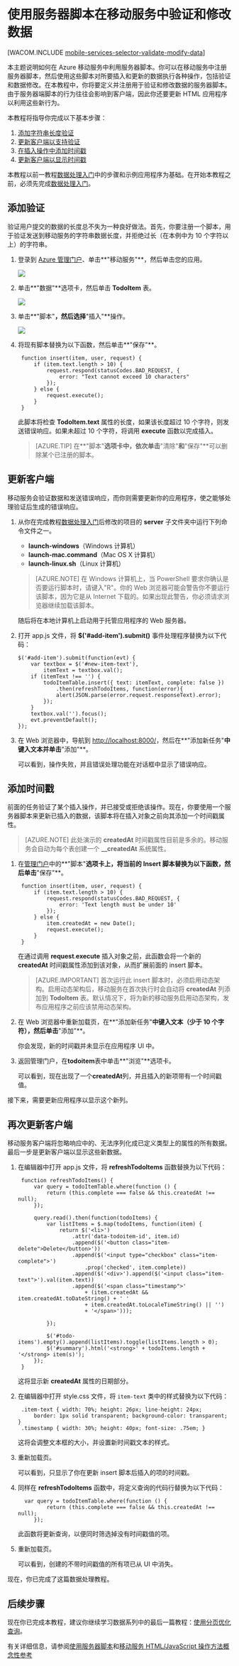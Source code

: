 <properties linkid="develop-mobile-tutorials-validate-modify-and-augment-data-html" urlDisplayName="验证数据 - HTML5" pageTitle="用于验证和修改数据的用户服务器脚本 (HTML 5) | 移动开发人员中心" metaKeywords="" description="了解如何使用服务器脚本验证和修改从 HTML 应用程序发送的数据。" metaCanonical="" services="" documentationCenter="Mobile" title="Validate and modify data in Mobile Services by using server scripts" authors="glenga" solutions="" manager="" editor="" />
<tags ms.service=""
    ms.date=""
    wacn.date="04/11/2015"
    />



# 使用服务器脚本在移动服务中验证和修改数据 

[WACOM.INCLUDE [mobile-services-selector-validate-modify-data](../includes/mobile-services-selector-validate-modify-data.md)]

本主题说明如何在 Azure 移动服务中利用服务器脚本。你可以在移动服务中注册服务器脚本，然后使用这些脚本对所要插入和更新的数据执行各种操作，包括验证和数据修改。在本教程中，你将要定义并注册用于验证和修改数据的服务器脚本。由于服务器端脚本的行为往往会影响到客户端，因此你还要更新 HTML 应用程序以利用这些新行为。

本教程将指导你完成以下基本步骤：

1. [添加字符串长度验证]
2. [更新客户端以支持验证]
3. [在插入操作中添加时间戳]
4. [更新客户端以显示时间戳]

本教程以前一教程[数据处理入门]中的步骤和示例应用程序为基础。在开始本教程之前，必须先完成[数据处理入门]。  

## <a name="string-length-validation"></a>添加验证

验证用户提交的数据的长度总不失为一种良好做法。首先，你要注册一个脚本，用于验证发送到移动服务的字符串数据长度，并拒绝过长（在本例中为 10 个字符以上）的字符串。

1. 登录到 [Azure 管理门户]、单击**"移动服务"**，然后单击您的应用。 

   	![][0]

2. 单击**"数据"**选项卡，然后单击 **TodoItem** 表。

   	![][1]

3. 单击**"脚本"**，然后选择**"插入"**操作。

   	![][2]

4. 将现有脚本替换为以下函数，然后单击**"保存"**。

        function insert(item, user, request) {
            if (item.text.length > 10) {
                request.respond(statusCodes.BAD_REQUEST, {
                    error: "Text cannot exceed 10 characters"
                });
            } else {
                request.execute();
            }
        }

    此脚本将检查 **TodoItem.text** 属性的长度，如果该长度超过 10 个字符，则发送错误响应。如果未超过 10 个字符，将调用 **execute** 函数以完成插入。

    > [AZURE.TIP] 在**"脚本"**选项卡中，依次单击**"清除"**和**"保存"**可以删除某个已注册的脚本。	

## <a name="update-client-validation"></a>更新客户端

移动服务会验证数据和发送错误响应，而你则需要更新你的应用程序，使之能够处理验证后生成的错误响应。

1. 从你在完成教程[数据处理入门]后修改的项目的 **server** 子文件夹中运行下列命令文件之一。

	+ **launch-windows**（Windows 计算机） 
	+ **launch-mac.command**（Mac OS X 计算机）
	+ **launch-linux.sh**（Linux 计算机）

	> [AZURE.NOTE] 在 Windows 计算机上，当 PowerShell 要求你确认是否要运行脚本时，请键入"R"。你的 Web 浏览器可能会警告你不要运行该脚本，因为它是从 Internet 下载的。如果出现此警告，你必须请求浏览器继续加载该脚本。

	随后将在本地计算机上启动用于托管应用程序的 Web 服务器。

1. 	打开 app.js 文件，将 **$('#add-item').submit()** 事件处理程序替换为以下代码：

		$('#add-item').submit(function(evt) {
			var textbox = $('#new-item-text'),
				itemText = textbox.val();
			if (itemText !== '') {
				todoItemTable.insert({ text: itemText, complete: false })
					.then(refreshTodoItems, function(error){
					alert(JSON.parse(error.request.responseText).error);
				});
			}
			textbox.val('').focus();
			evt.preventDefault();
		});

2. 在 Web 浏览器中，导航到 <a href="http://localhost:8000/" target="_blank">http://localhost:8000/</a>，然后在**"添加新任务"**中键入文本并单击**"添加"**。

   	可以看到，操作失败，并且错误处理功能在对话框中显示了错误响应。

## <a name="add-timestamp"></a>添加时间戳

前面的任务验证了某个插入操作，并已接受或拒绝该操作。现在，你要使用一个服务器脚本来更新已插入的数据，该脚本将在插入对象之前向其添加一个时间戳属性。

> [AZURE.NOTE] 此处演示的 **createdAt** 时间戳属性目前是多余的。移动服务会自动为每个表创建一个 **__createdAt** 系统属性。

1. 在[管理门户]中的**"脚本"**选项卡上，将当前的 **Insert** 脚本替换为以下函数，然后单击**"保存"**。

        function insert(item, user, request) {
            if (item.text.length > 10) {
                request.respond(statusCodes.BAD_REQUEST, {
                    error: 'Text length must be under 10'
                });
            } else {
                item.createdAt = new Date();
                request.execute();
            }
        }

    在通过调用 **request**.**execute** 插入对象之前，此函数会将一个新的 **createdAt** 时间戳属性添加到该对象，从而扩展前面的 insert 脚本。 

    > [AZURE.IMPORTANT] 首次运行此 insert 脚本时，必须启用动态架构。启用动态架构后，移动服务在首次执行时会自动将 **createdAt** 列添加到 **TodoItem** 表。默认情况下，将为新的移动服务启用动态架构，发布应用程序之前应该禁用动态架构。

2. 在 Web 浏览器中重新加载页，在**"添加新任务"**中键入文本（少于 10 个字符），然后单击**"添加"**。

   	你会发现，新的时间戳并未显示在应用程序 UI 中。

3. 返回管理门户，在**todoitem**表中单击**"浏览"**选项卡。
   
   	可以看到，现在出现了一个**createdAt**列，并且插入的新项带有一个时间戳值。
  
接下来，需要更新应用程序以显示这个新列。

## <a name="update-client-timestamp"></a>再次更新客户端

移动服务客户端将忽略响应中的、无法序列化成已定义类型上的属性的所有数据。最后一步是更新客户端以显示这些新数据。

1. 在编辑器中打开 app.js 文件，将 **refreshTodoItems** 函数替换为以下代码：

		function refreshTodoItems() {
			var query = todoItemTable.where(function () {
                return (this.complete === false && this.createdAt !== null);
            });

			query.read().then(function(todoItems) {
				var listItems = $.map(todoItems, function(item) {
					return $('<li>')
						.attr('data-todoitem-id', item.id)
						.append($('<button class="item-delete">Delete</button>'))
						.append($('<input type="checkbox" class="item-complete">')
							.prop('checked', item.complete))
						.append($('<div>').append($('<input class="item-text">').val(item.text))
						.append($('<span class="timestamp">' 
							+ (item.createdAt && item.createdAt.toDateString() + ' '
							+ item.createdAt.toLocaleTimeString() || '') 
							+ '</span>')));

				});

				$('#todo-items').empty().append(listItems).toggle(listItems.length > 0);
				$('#summary').html('<strong>' + todoItems.length + '</strong> item(s)');
			});
		}

   	这将显示新 **createdAt** 属性的日期部分。 

2. 在编辑器中打开 style.css 文件，将 `item-text` 类中的样式替换为以下代码：

		.item-text { width: 70%; height: 26px; line-height: 24px; 
			border: 1px solid transparent; background-color: transparent; }
		.timestamp { width: 30%; height: 40px; font-size: .75em; }

	这将会调整文本框的大小，并设置新时间戳文本的样式。
	
6. 重新加载页。 	

   	可以看到，只显示了你在更新 insert 脚本后插入的项的时间戳。

7. 同样在 **refreshTodoItems** 函数中，将定义查询的代码行替换为以下代码：

         var query = todoItemTable.where(function () {
                return (this.complete === false && this.createdAt !== null);
            });

   	此函数将更新查询，以便同时筛选掉没有时间戳值的项。
	
8. 重新加载页。

   	可以看到，创建的不带时间戳值的所有项已从 UI 中消失。

现在，你已完成了这篇数据处理教程。

## <a name="next-steps"> </a>后续步骤

现在你已完成本教程，建议你继续学习数据系列中的最后一篇教程：[使用分页优化查询]。

有关详细信息，请参阅[使用服务器脚本]和[移动服务 HTML/JavaScript 操作方法概念性参考]


<!-- Anchors. -->
[添加字符串长度验证]: #string-length-validation
[更新客户端以支持验证]: #update-client-validation
[在插入操作中添加时间戳]: #add-timestamp
[更新客户端以显示时间戳]: #update-client-timestamp
[后续步骤]: #next-steps

<!-- Images. -->
[0]: ./media/mobile-services-html-validate-modify-data-server-scripts/mobile-services-selection.png
[1]: ./media/mobile-services-html-validate-modify-data-server-scripts/mobile-portal-data-tables.png
[2]: ./media/mobile-services-html-validate-modify-data-server-scripts/mobile-insert-script-users.png


<!-- URLs. -->
[使用服务器脚本]: /zh-cn/documentation/articles/mobile-services-how-to-use-server-scripts
[移动服务入门]: /zh-cn/documentation/articles/mobile-services-javascript-backend-windows-store-dotnet-get-started-html
<!--[Authorize users with scripts]: /zh-cn/develop/mobile/tutorials/authorize-users-html -->
[使用分页优化查询]: /zh-cn/documentation/articles/mobile-services-html-add-paging-data
[数据处理入门]: /zh-cn/documentation/articles/mobile-services-javascript-backend-windows-store-dotnet-get-started-with-data-html
[身份验证入门]: /zh-cn/documentation/articles/mobile-services-javascript-backend-windows-store-dotnet-get-started-with-users-html

[管理门户]: https://manage.windowsazure.cn/
[Azure 管理门户]: https://manage.windowsazure.cn/
[移动服务 HTML/JavaScript 操作方法概念性参考]: /zh-cn/documentation/articles/mobile-services-html-how-to-use-client-library
